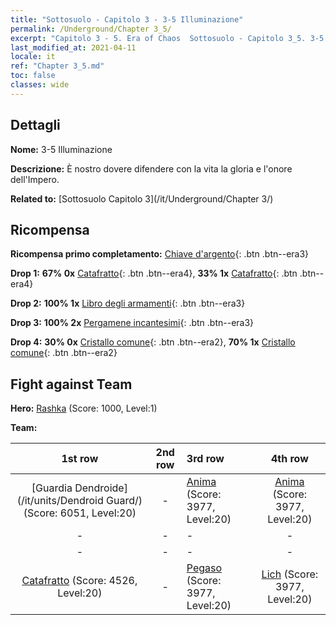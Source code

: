```yaml
---
title: "Sottosuolo - Capitolo 3 - 3-5 Illuminazione"
permalink: /Underground/Chapter 3_5/
excerpt: "Capitolo 3 - 5. Era of Chaos  Sottosuolo - Capitolo 3_5. 3-5 Illuminazione"
last_modified_at: 2021-04-11
locale: it
ref: "Chapter 3_5.md"
toc: false
classes: wide
---
```


## Dettagli

 **Nome:** 3-5 Illuminazione

 **Descrizione:** È nostro dovere difendere con la vita la gloria e l'onore dell'Impero.

 **Related to:** [Sottosuolo Capitolo 3](/it/Underground/Chapter 3/)

## Ricompensa

 **Ricompensa primo completamento:** [Chiave d'argento](/it/Items/con_693/){: .btn .btn--era3}

 **Drop 1:** **67% 0x** [Catafratto](/it/Items/unt_195/){: .btn .btn--era4}, **33% 1x** [Catafratto](/it/Items/unt_195/){: .btn .btn--era4}

 **Drop 2:** **100% 1x** [Libro degli armamenti](/it/Items/mat_18/){: .btn .btn--era3}

 **Drop 3:** **100% 2x** [Pergamene incantesimi](/it/Items/con_694/){: .btn .btn--era3}

 **Drop 4:** **30% 0x** [Cristallo comune](/it/Items/mat_11/){: .btn .btn--era2}, **70% 1x** [Cristallo comune](/it/Items/mat_11/){: .btn .btn--era2}


## Fight against Team
 **Hero:** [Rashka](/it/heroes/Rashka/) (Score: 1000, Level:1)

 **Team:**


  | 1st row | 2nd row | 3rd row | 4th row |
  |:----:|:----:|:----|:----:|
  | [Guardia Dendroide](/it/units/Dendroid Guard/) (Score: 6051, Level:20)  | - | [Anima](/it/units/Wight/) (Score: 3977, Level:20)  | [Anima](/it/units/Wight/) (Score: 3977, Level:20)  |
  | - | - | - | - |
  | - | - | - | - |
  | [Catafratto](/it/units/Cavalier/) (Score: 4526, Level:20)  | - | [Pegaso](/it/units/Pegasus/) (Score: 3977, Level:20)  | [Lich](/it/units/Lich/) (Score: 3977, Level:20)  |


